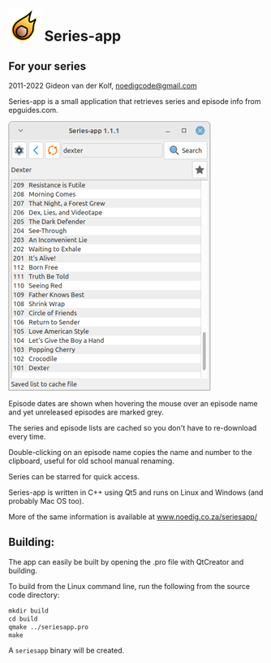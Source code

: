 ![Seriesapp Logo](res/icons/asteroid_64.png)
Series-app
==========
For your series
---------------

2011-2022 Gideon van der Kolf, noedigcode@gmail.com

Series-app is a small application that retrieves series and episode info from
epguides.com.

![Screenshot](res/screenshot.png)

Episode dates are shown when hovering the mouse over an episode name and
yet unreleased episodes are marked grey.

The series and episode lists are cached so you don't have to re-download every time.

Double-clicking on an episode name copies the name and number to the clipboard,
useful for old school manual renaming.

Series can be starred for quick access.

Series-app is written in C++ using Qt5 and runs on Linux and Windows (and probably Mac OS too).

More of the same information is available at www.noedig.co.za/seriesapp/


Building:
---------

The app can easily be built by opening the .pro file with QtCreator and building.

To build from the Linux command line, run the following from the source code directory:
```
mkdir build
cd build
qmake ../seriesapp.pro
make
```
A `seriesapp` binary will be created.

